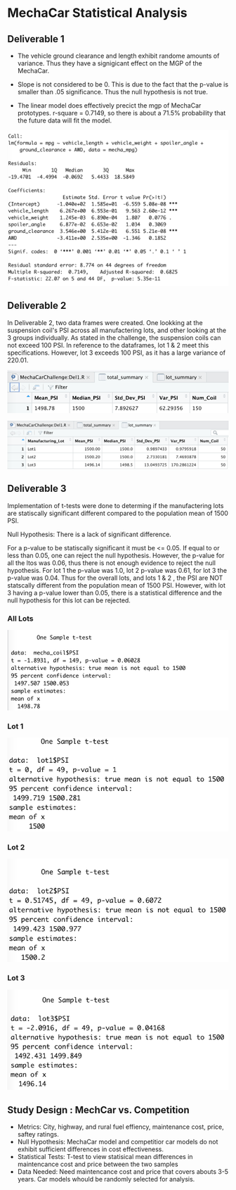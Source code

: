 # MechaCar Statistical Analysis

## Deliverable 1 

- The vehicle ground clearance and length exhibit randome amounts of variance. Thus they have a signigicant effect on the MGP of the MechaCar. 

- Slope is not considered to be 0. This is due to the fact that the p-value is smaller than .05 significance. Thus the null hypothesis is not true. 

- The linear model does effectively precict the mgp of MechaCar prototypes. r-square = 0.7149, so there is about a 71.5% probability that the future data will fit the model. 

![thisisanimage](https://github.com/cmmoreno9/MechaCar_Statistical_Analysis/blob/9256a177fc5ff4f0843ba3c96a64d89f679d0bf5/screenshots/Screen%20Shot%202022-07-01%20at%209.53.08%20AM.png)


## Deliverable 2 

In Deliverable 2, two data frames were created. One lookking at the suspension coil's PSI across all manufactering lots, and other looking at the 3 groups individually. As stated in the challenge, the suspension coils can not exceed 100 PSI. In reference to the dataframes, lot 1 & 2 meet this specifications. However, lot 3 exceeds 100 PSI, as it has a large variance of 220.01. 

![imageoftotallotes](https://github.com/cmmoreno9/MechaCar_Statistical_Analysis/blob/9256a177fc5ff4f0843ba3c96a64d89f679d0bf5/screenshots/Screen%20Shot%202022-07-01%20at%2010.00.37%20AM.png)


![imageof3lots](https://github.com/cmmoreno9/MechaCar_Statistical_Analysis/blob/9256a177fc5ff4f0843ba3c96a64d89f679d0bf5/screenshots/Screen%20Shot%202022-07-01%20at%209.59.29%20AM.png)

## Deliverable 3 

Implementation of t-tests were done to determing if the manufactering lots are statiscally significant different compared to the population mean of 1500 PSI. 

Null Hypothesis: There is a lack of significant difference. 

For a p-value to be statiscally significant it must be <= 0.05. If equal to or less than 0.05, one can reject the null hypothesis. However, the p-value for all the ltos was 0.06, thus there is not enough evidence to reject the null hypothesis. For lot 1 the p-value was 1.0, lot 2 p-value was 0.61, for lot 3 the p-value was 0.04. Thus for the overall lots, and lots 1 & 2 , the PSI are NOT statscally different from the population mean of 1500 PSI. However, with lot 3 having a p-value lower than 0.05, there is a statistical difference and the null hypothesis for this lot can be rejected. 

### All Lots
![total](https://github.com/cmmoreno9/MechaCar_Statistical_Analysis/blob/9256a177fc5ff4f0843ba3c96a64d89f679d0bf5/screenshots/Screen%20Shot%202022-07-01%20at%2010.13.04%20AM.png)

### Lot 1 
![lot1](https://github.com/cmmoreno9/MechaCar_Statistical_Analysis/blob/9256a177fc5ff4f0843ba3c96a64d89f679d0bf5/screenshots/Screen%20Shot%202022-07-01%20at%2010.13.14%20AM.png)

### Lot 2
![lot2](https://github.com/cmmoreno9/MechaCar_Statistical_Analysis/blob/9256a177fc5ff4f0843ba3c96a64d89f679d0bf5/screenshots/Screen%20Shot%202022-07-01%20at%2010.13.25%20AM.png)

### Lot 3
![lot3](https://github.com/cmmoreno9/MechaCar_Statistical_Analysis/blob/9256a177fc5ff4f0843ba3c96a64d89f679d0bf5/screenshots/Screen%20Shot%202022-07-01%20at%2010.13.35%20AM.png)

## Study Design : MechCar vs. Competition

- Metrics: City, highway, and rural fuel effiency, maintenance cost, price, saftey ratings. 
- Null Hypothesis: MechaCar model and competitior car models do not exhibit sufficient differences in cost effectiveness.  
- Statistical Tests: T-test to view statisical mean differences in maintencance cost and price between the two samples
- Data Needed: Need maintencance cost and price that covers abouts 3-5 years. Car models whould be randomly selected for analysis. 

